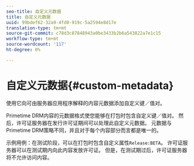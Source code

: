 ```yaml
---
seo-title: 自定义元数据
title: 自定义元数据
uuid: 99bdef62-32a9-4fd0-919c-5a2594e8d17e
translation-type: tm+mt
source-git-commit: c78d3c87848943a0be3433b2b6a543822a7e1c15
workflow-type: tm+mt
source-wordcount: '117'
ht-degree: 0%

---
```



# 自定义元数据{#custom-metadata}

使用它向可由服务器应用程序解释的内容元数据添加自定义键／值对。

Primetime DRM内容的元数据格式使您能够在打包时包含自定义键／值对。 然后，许可证服务器在发行许可证期间可以处理此自定义元数据。 元数据与Primetime DRM策略不同，并且对于每个内容部分而言都是唯一的。

示例用例：在测试阶段，可以在打包时包含自定义属性`Release:BETA`。 许可证服务器可以在测试期内向此内容发放许可证。 但是，在测试期过后，许可证服务器将不允许访问内容。
